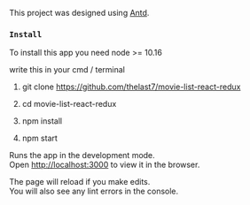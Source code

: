 This project was designed using [Antd](https://ant.design/).

### `Install`

To install this app you need node >= 10.16

write this in your cmd / terminal

1. git clone https://github.com/thelast7/movie-list-react-redux

2. cd movie-list-react-redux

3. npm install

4. npm start

Runs the app in the development mode.<br />
Open [http://localhost:3000](http://localhost:3000) to view it in the browser.

The page will reload if you make edits.<br />
You will also see any lint errors in the console.